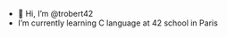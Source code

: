 - 👋 Hi, I’m @trobert42
- I’m currently learning C language at 42 school in Paris

<!---
trobert42/trobert42 is a ✨ special ✨ repository because its `README.md` (this file) appears on your GitHub profile.
You can click the Preview link to take a look at your changes.
--->
